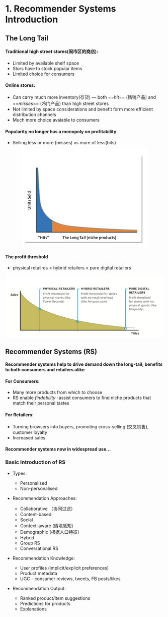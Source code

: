 # 1. Recommender Systems Introduction

## The Long Tail

#### Traditional high street stores(闹市区的商店):
* Limited by available shelf space
* Stors have to stock popular items
* Limited choice for consumers

#### Online stores:
* Can carry much more inventory(存货) — both ==*hit*== (畅销产品) and ==*misses*== (冷门产品) than high street stores
* Not limited by space considerations and benefit form more efficient distribution channels
* Much more choice avaiable to consumers

#### Popularity no longer has a monopoly on profitability
* Selling less or more (misses) vs more of less(hits) 
<center><img src="./static/blogs-images/the-long-tail.png" width="400"></img></center>

#### The profit threshold
* physical retailres < hybrid retailers < pure digital retailers
<center><img src="./static/blogs-images/bit-player-advantage.png" width="600"></img></center>

## Recommender Systems (RS)
#### Recommender systems help to drive demand down the long-tail; benefits to both consumers and retailers alike

#### For Consumers:
* Many more products from which to choose
* RS enable *findability* -assist consumers to find niche products that match their personal tastes

#### For Retailers:
* Turning browsers into buyers, promoting cross-selling (交叉销售), customer loyalty
* Increased sales

#### Recommender systems now in widespread use...

### Basic Introduction of RS
- Types:
	- Personalised
	- Non-personalised
- Recommendation Approaches:
	- Collaborative （协同过滤）
	- Content-based
	- Social
	- Context-aware (情境感知)
	- Demographic (根据人口特征）
	- Hybrid
	- Group RS
	- Conversational RS
- Recommendation Knowledge:
	- User profiles (implicit/explicit preferences)
	- Product metadata
	- UGC - consumer reviews, tweets, FB posts/likes

- Recommendation Output:
	- Ranked product/item suggestions
	- Predictions for products
	- Explanations



